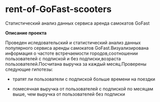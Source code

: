 # rent-of-GoFast-scooters
Статистический анализ данных сервиса аренда самокатов GoFast

**Описание проекта**

Проведен иследовательский и  статистический анализ данных популярного сервиса аренды самокатов GoFast.Визуализирована информация о частоте встречаемости городов,соотношении пользователей с подпиской и без подписки,возраста пользователей.Посчитана выручка за каждый месяц.Проверены следующие гипотезы:

 - тратят ли пользователи с подпиской больше времени на поездки
   
 - помесячная выручка от пользователей с подпиской по месяцам выше, чем выручка от пользователей без подписки
   
